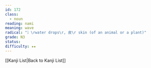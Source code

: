 ```yaml
---
id: 172
class:
  - noun
reading: nami
meaning: wave
radical: "氵\rwater drops\r, 皮\r skin (of an animal or a plant)"
grade: N3
status:
difficulty: ★★
---
```

[[Kanji List|Back to Kanji List]]